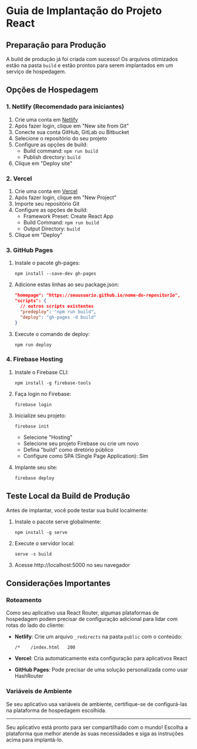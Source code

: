 # Guia de Implantação do Projeto React

## Preparação para Produção

A build de produção já foi criada com sucesso! Os arquivos otimizados estão na pasta `build` e estão prontos para serem implantados em um serviço de hospedagem.

## Opções de Hospedagem

### 1. Netlify (Recomendado para iniciantes)

1. Crie uma conta em [Netlify](https://www.netlify.com/)
2. Após fazer login, clique em "New site from Git"
3. Conecte sua conta GitHub, GitLab ou Bitbucket
4. Selecione o repositório do seu projeto
5. Configure as opções de build:
   - Build command: `npm run build`
   - Publish directory: `build`
6. Clique em "Deploy site"

### 2. Vercel

1. Crie uma conta em [Vercel](https://vercel.com/)
2. Após fazer login, clique em "New Project"
3. Importe seu repositório Git
4. Configure as opções de build:
   - Framework Preset: Create React App
   - Build Command: `npm run build`
   - Output Directory: `build`
5. Clique em "Deploy"

### 3. GitHub Pages

1. Instale o pacote gh-pages:
   ```
   npm install --save-dev gh-pages
   ```

2. Adicione estas linhas ao seu package.json:
   ```json
   "homepage": "https://seuusuario.github.io/nome-do-repositorio",
   "scripts": {
     // outros scripts existentes
     "predeploy": "npm run build",
     "deploy": "gh-pages -d build"
   }
   ```

3. Execute o comando de deploy:
   ```
   npm run deploy
   ```

### 4. Firebase Hosting

1. Instale o Firebase CLI:
   ```
   npm install -g firebase-tools
   ```

2. Faça login no Firebase:
   ```
   firebase login
   ```

3. Inicialize seu projeto:
   ```
   firebase init
   ```
   - Selecione "Hosting"
   - Selecione seu projeto Firebase ou crie um novo
   - Defina "build" como diretório público
   - Configure como SPA (Single Page Application): Sim

4. Implante seu site:
   ```
   firebase deploy
   ```

## Teste Local da Build de Produção

Antes de implantar, você pode testar sua build localmente:

1. Instale o pacote serve globalmente:
   ```
   npm install -g serve
   ```

2. Execute o servidor local:
   ```
   serve -s build
   ```

3. Acesse http://localhost:5000 no seu navegador

## Considerações Importantes

### Roteamento

Como seu aplicativo usa React Router, algumas plataformas de hospedagem podem precisar de configuração adicional para lidar com rotas do lado do cliente:

- **Netlify**: Crie um arquivo `_redirects` na pasta `public` com o conteúdo:
  ```
  /*    /index.html   200
  ```

- **Vercel**: Cria automaticamente esta configuração para aplicativos React

- **GitHub Pages**: Pode precisar de uma solução personalizada como usar HashRouter

### Variáveis de Ambiente

Se seu aplicativo usa variáveis de ambiente, certifique-se de configurá-las na plataforma de hospedagem escolhida.

---

Seu aplicativo está pronto para ser compartilhado com o mundo! Escolha a plataforma que melhor atende às suas necessidades e siga as instruções acima para implantá-lo.